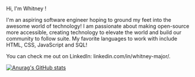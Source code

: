 Hi, I'm Whitney !

I'm an aspiring software engineer hoping to ground my feet into the awesome world of technology! I am passionate about making open-source more accessible, creating technology to elevate the world and build our community to follow suite. My favorite languages to work with include HTML, CSS, JavaScript and SQL!  

You can check me out on  LinkedIn: linkedin.com/in/whitney-major/.


[![Anurag's GitHub stats](https://github-readme-stats.vercel.app/api?username=whitmajor)](https://github.com/whitmajor/github-readme-stats)
